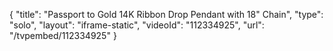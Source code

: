 {
    "title": "Passport to Gold 14K Ribbon Drop Pendant with 18\" Chain",
    "type": "solo",
    "layout": "iframe-static",
    "videoId": "112334925",
    "url": "\/tvpembed\/112334925"
}